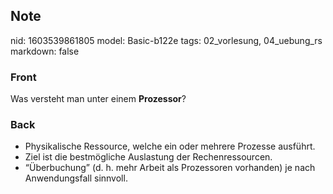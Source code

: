 ## Note
nid: 1603539861805
model: Basic-b122e
tags: 02_vorlesung, 04_uebung_rs
markdown: false

### Front
<p>Was versteht man unter einem <b>Prozessor</b>?</p>

### Back
<div>
<div><ul>
<li>Physikalische Ressource, welche ein oder mehrere Prozesse ausführt.</li>
<li>Ziel ist die bestmögliche Auslastung der Rechenressourcen.</li>
<li>“Überbuchung” (d. h. mehr Arbeit als Prozessoren vorhanden) je nach Anwendungsfall sinnvoll.</li>
</ul>
</div></div>
